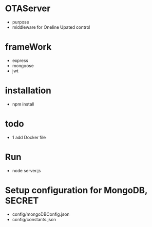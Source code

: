 # OTAServer
+ purpose
+   middleware for Oneline Upated control

# frameWork
+ express
+ mongoose
+ jwt

# installation
+ npm install

# todo
+ 1 add Docker file

# Run 
+ node server.js

# Setup configuration for MongoDB, SECRET
+ config/mongoDBConfig.json
+ config/constants.json